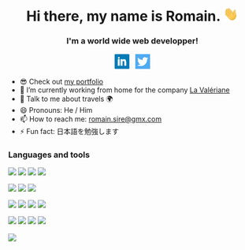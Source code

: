 <h1 align="center">Hi there, my name is Romain. <img src="https://github.com/RomainSire/RomainSire/blob/main/img/wave.gif" width="30px"></h1>
<h3 align="center">I'm a world wide web developper!</h3>

<p align='center'>
  <a href="https://www.linkedin.com/in/romainsire/"><img height="30" src="https://github.com/RomainSire/RomainSire/blob/main/img/linkedin.png"></a>&nbsp;&nbsp;
  <a href="https://twitter.com/RomainSireDev"><img height="30" src="https://github.com/RomainSire/RomainSire/blob/main/img/twitter.png"></a>
</p>

- :sunglasses: Check out [my portfolio](https://romainsire.github.io)
- :seedling: I’m currently working from home for the company [La Valériane](https://www.lavaleriane.fr/)
- :speech_balloon: Talk to me about travels :earth_africa:
- :smile: Pronouns: He / Him
- :mailbox: How to reach me: [romain.sire@gmx.com](mailto:romain.sire@gmx.com)
- :zap: Fun fact: 日本語を勉強します


### Languages and tools
![](https://img.shields.io/badge/javascript%20-%23323330.svg?&style=for-the-badge&logo=javascript&logoColor=%23F7DF1E)
![](https://img.shields.io/badge/typescript%20-%23007ACC.svg?&style=for-the-badge&logo=typescript&logoColor=white)
![](https://img.shields.io/badge/html5%20-%23E34F26.svg?&style=for-the-badge&logo=html5&logoColor=white)
![](https://img.shields.io/badge/css3%20-%231572B6.svg?&style=for-the-badge&logo=css3&logoColor=white)

![](https://img.shields.io/badge/angular%20-%23DD0031.svg?&style=for-the-badge&logo=angular&logoColor=white)
![](https://img.shields.io/badge/vuejs-%2335495e.svg?style=for-the-badge&logo=vue-dot-js&logoColor=%234FC08D)
![](https://img.shields.io/badge/SASS%20-hotpink.svg?&style=for-the-badge&logo=SASS&logoColor=white)

![](https://img.shields.io/badge/node.js-%2343853D.svg?style=for-the-badge&logo=node-dot-js&logoColor=white")
![](https://img.shields.io/badge/php-%23777BB4.svg?&style=for-the-badge&logo=php&logoColor=white)
![](https://img.shields.io/badge/mysql-%2300f.svg?&style=for-the-badge&logo=mysql&logoColor=white)
![](https://img.shields.io/badge/MongoDB-%234ea94b.svg?&style=for-the-badge&logo=mongodb&logoColor=white)

![](https://img.shields.io/badge/git%20-%23F05033.svg?&style=for-the-badge&logo=git&logoColor=white)
![](https://img.shields.io/badge/docker%20-%230db7ed.svg?&style=for-the-badge&logo=docker&logoColor=white)
![](https://img.shields.io/badge/Linux-%23FFA500.svg?&style=for-the-badge&logo=linux&logoColor=white)
![](https://img.shields.io/badge/figma-%23F24E1E.svg?style=for-the-badge&logo=figma&logoColor=white)

<img align="center" src="https://github-readme-stats.vercel.app/api/top-langs/?username=RomainSire&layout=compact" />

